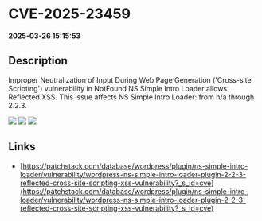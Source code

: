 # CVE-2025-23459

**2025-03-26 15:15:53**

## Description
Improper Neutralization of Input During Web Page Generation ('Cross-site Scripting') vulnerability in NotFound NS Simple Intro Loader allows Reflected XSS. This issue affects NS Simple Intro Loader: from n/a through 2.2.3.

![](https://img.shields.io/static/v1?label=Score&message=7.1&color=red)
![](https://img.shields.io/static/v1?label=Severity&message=HIGH&color=red)
![](https://img.shields.io/static/v1?label=CWE&message=XSS&color=green)

## Links
- [https://patchstack.com/database/wordpress/plugin/ns-simple-intro-loader/vulnerability/wordpress-ns-simple-intro-loader-plugin-2-2-3-reflected-cross-site-scripting-xss-vulnerability?_s_id=cve](https://patchstack.com/database/wordpress/plugin/ns-simple-intro-loader/vulnerability/wordpress-ns-simple-intro-loader-plugin-2-2-3-reflected-cross-site-scripting-xss-vulnerability?_s_id=cve)
